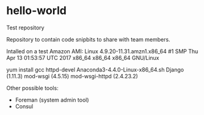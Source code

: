 # hello-world
Test repository

Repository to contain code snipbits to share with team members.

Intalled on a test Amazon AMI:
Linux 4.9.20-11.31.amzn1.x86_64 #1 SMP Thu Apr 13 01:53:57 UTC 2017 x86_64 x86_64 x86_64 GNU/Linux


yum install gcc httpd-devel
Anaconda3-4.4.0-Linux-x86_64.sh
Django (1.11.3)
mod-wsgi (4.5.15)
mod-wsgi-httpd (2.4.23.2)

Other possible tools:
- Foreman (system admin tool)
- Consul
